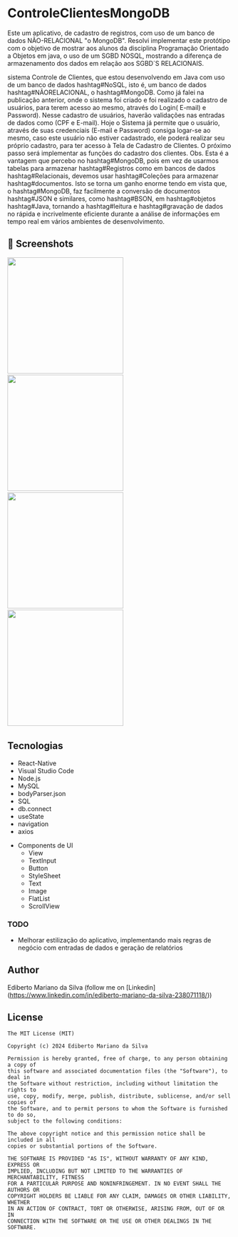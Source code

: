 # ControleClientesMongoDB
Este um aplicativo, de cadastro de registros, com uso de um banco de dados NÃO-RELACIONAL "o MongoDB". Resolvi implementar este protótipo com o objetivo de mostrar aos alunos da disciplina Programação Orientado a Objetos em java, o uso de um SGBD NOSQL, mostrando a diferença de armazenamento dos dados em relação aos SGBD´S RELACIONAIS.



 sistema Controle de Clientes, que estou desenvolvendo em Java com uso de um banco de dados hashtag#NoSQL, isto é, um banco de dados hashtag#NÃORELACIONAL, o hashtag#MongoDB. Como já falei na publicação anterior, onde o sistema foi criado e foi realizado o cadastro de usuários, para terem acesso ao mesmo, através do Login( E-mail) e Password). Nesse cadastro de usuários, haverão validações nas entradas de dados como (CPF e E-mail). Hoje o Sistema já permite que o usuário, através de suas credenciais (E-mail e Password) consiga logar-se ao mesmo, caso este usuário não estiver cadastrado, ele poderá realizar seu próprio cadastro, para ter acesso à Tela de Cadastro de Clientes. O próximo passo será implementar as funções do cadastro dos clientes. Obs. Esta é a vantagem que percebo no hashtag#MongoDB, pois em vez de usarmos tabelas para armazenar hashtag#Registros como em bancos de dados hashtag#Relacionais, devemos usar hashtag#Coleções para armazenar hashtag#documentos. Isto se torna um ganho enorme tendo em vista que, o hashtag#MongoDB, faz facilmente a conversão de documentos hashtag#JSON e similares, como hashtag#BSON, em hashtag#objetos hashtag#Java, tornando a hashtag#leitura e hashtag#gravação de dados no rápida e incrivelmente eficiente durante a análise de informações em tempo real em vários ambientes de desenvolvimento. 


## :camera_flash: Screenshots
<!-- You can add more screenshots here if you like -->
<img src="/blob/main/imagens/imagem01.png" width="260">&emsp;<img src="/imagem/imagem02.png" width="260">&emsp;<img src="/imagem/imagem03.png" width="260">&emsp;<img src="/imagem/imagem04.png" width="260">&emsp;

## Tecnologias
* React-Native
* Visual Studio Code
* Node.js
* MySQL
* bodyParser.json
* SQL
* db.connect
* useState
* navigation
* axios
- Components de UI
    - View
    - TextInput
    - Button
    - StyleSheet
    - Text
    - Image
    - FlatList
    - ScrollView
### TODO
- Melhorar estilização do aplicativo, implementando mais regras de negócio com entradas de dados e geração de relatórios

## Author
Ediberto Mariano da Silva (follow me on [Linkedin] (https://www.linkedin.com/in/ediberto-mariano-da-silva-238071118/))

## License
```
The MIT License (MIT)

Copyright (c) 2024 Ediberto Mariano da Silva

Permission is hereby granted, free of charge, to any person obtaining a copy of
this software and associated documentation files (the "Software"), to deal in
the Software without restriction, including without limitation the rights to
use, copy, modify, merge, publish, distribute, sublicense, and/or sell copies of
the Software, and to permit persons to whom the Software is furnished to do so,
subject to the following conditions:

The above copyright notice and this permission notice shall be included in all
copies or substantial portions of the Software.

THE SOFTWARE IS PROVIDED "AS IS", WITHOUT WARRANTY OF ANY KIND, EXPRESS OR
IMPLIED, INCLUDING BUT NOT LIMITED TO THE WARRANTIES OF MERCHANTABILITY, FITNESS
FOR A PARTICULAR PURPOSE AND NONINFRINGEMENT. IN NO EVENT SHALL THE AUTHORS OR
COPYRIGHT HOLDERS BE LIABLE FOR ANY CLAIM, DAMAGES OR OTHER LIABILITY, WHETHER
IN AN ACTION OF CONTRACT, TORT OR OTHERWISE, ARISING FROM, OUT OF OR IN
CONNECTION WITH THE SOFTWARE OR THE USE OR OTHER DEALINGS IN THE SOFTWARE.
```
